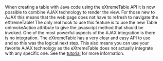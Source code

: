 When creating a table with Java code using the eXtremeTable API it is now possible to combine AJAX technology to render the view. For those new to AJAX this means that the web page does not have to refresh to navigate the eXtremeTable! The only real hook to use this feature is to use the new Table onInvokeAction attribute to give the javascript method that should be invoked. One of the most powerful aspects of the AJAX integration is there is no integration. The eXtremeTable has a very clear and easy API to use and so this was the logical next step. This also means you can use your favorite AJAX technology as the eXtremeTable does not actually integrate with any specific one. See the [tutorial](AJAXEnabledTutorial.md) for more information.